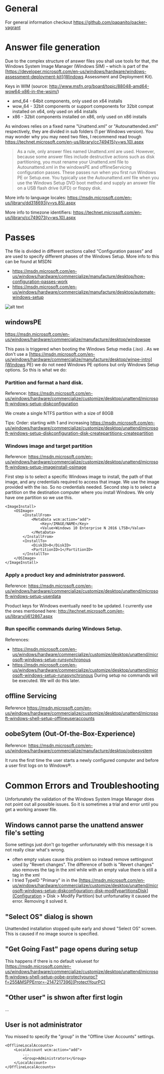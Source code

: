# General
For general information checkout https://github.com/papanito/packer-vagrant

# Answer file generation
Due to the  complex structure of answer files you shall use tools for that, the Windows System Image Manager (Windows SIM) – which is part of the [https://developer.microsoft.com/en-us/windows/hardware/windows-assessment-deployment-kit](Windows Assessment and Deployment Kit).

Keys in WIM (source: http://www.msfn.org/board/topic/88048-amd64-wow64-x86-in-the-wsim/)
* amd_64 - 64bit components, only used on x64 installs
* wow_64 - 32bit components or support components for 32bit compat installed on x64, only used on x64 installs
* x86 - 32bit components installed on x86, only used on x86 installs

As windows relies on a fixed name "Unattend.xml" or "Autounattended.xml" respectively, they are divided in sub folders (1 per Windows version). You may wonder why you may need two files, I recommend read trough https://technet.microsoft.com/en-us/library/cc749415(v=ws.10).aspx
> As a rule, only answer files named Unattend.xml are used. However, because some answer files include destructive actions such as disk partitioning, you must rename your Unattend.xml file to Autounattend.xml in the windowsPE and offlineServicing configuration passes. These passes run when you first run Windows PE or Setup.exe. You typically use the Autounattend.xml file when you use the Windows Setup DVD boot method and supply an answer file on a USB flash drive (UFD) or floppy disk.

More info to language locales:
https://msdn.microsoft.com/en-us/library/dd318693(v=vs.85).aspx

More info to timezone identifiers:
https://technet.microsoft.com/en-us/library/cc749073(v=ws.10).aspx

# Passes
The file is divided in different sections called “Configuration passes” and are used to specify different phases of the Windows Setup. More info to this can be found at MSDN:
* https://msdn.microsoft.com/en-us/windows/hardware/commercialize/manufacture/desktop/how-configuration-passes-work
* https://msdn.microsoft.com/en-us/windows/hardware/commercialize/manufacture/desktop/automate-windows-setup

![alt text](https://i-msdn.sec.s-msft.com/en-us/windows/hardware/commercialize/manufacture/desktop/images/dep-win8-l-configpassesandexes.jpg "configuration passes")

## windowsPE
https://msdn.microsoft.com/en-us/windows/hardware/commercialize/manufacture/desktop/windowspe

This pass is triggered when booting the Windows Setup media (.iso) . As we don't use a [https://msdn.microsoft.com/en-us/windows/hardware/commercialize/manufacture/desktop/winpe-intro](Windows PE) we do not need Windows PE options but only Windows Setup options.
So this is what we do:
### Partition and format a hard disk.
Reference: https://msdn.microsoft.com/en-us/windows/hardware/commercialize/customize/desktop/unattend/microsoft-windows-setup-diskconfiguration

We create a single NTFS partition with a size of 80GB

Tips: Order: starting with 1 and increasing
https://msdn.microsoft.com/en-us/windows/hardware/commercialize/customize/desktop/unattend/microsoft-windows-setup-diskconfiguration-disk-createpartitions-createpartition

### Windows image and target partition
Reference: https://msdn.microsoft.com/en-us/windows/hardware/commercialize/customize/desktop/unattend/microsoft-windows-setup-imageinstall-osimage

First step is to select a specific Windows image to install, the path of that image, and any credentials required to access that image. We use the image provided with the iso. So no credentials needed.
Second step is to select a partition on the destination computer where you install Windows. We only have one partition so we use this.
```
<ImageInstall>
    <OSImage>
        <InstallFrom>
            <MetaData wcm:action="add">
                <Key>/IMAGE/NAME</Key>
                <Value>Windows 10 Enterprise N 2016 LTSB</Value>
            </MetaData>
        </InstallFrom>
        <InstallTo>
            <DiskID>0</DiskID>
            <PartitionID>1</PartitionID>
        </InstallTo>
    </OSImage>
</ImageInstall>
```
### Apply a product key and administrator password.
Reference: https://msdn.microsoft.com/en-us/windows/hardware/commercialize/customize/desktop/unattend/microsoft-windows-setup-userdata

Product keys for Windows eventually need to be updated. I currently use the ones mentioned here:
http://technet.microsoft.com/en-us/library/jj612867.aspx

### Run specific commands during Windows Setup.
References: 
* https://msdn.microsoft.com/en-us/windows/hardware/commercialize/customize/desktop/unattend/microsoft-windows-setup-runsynchronous
* https://msdn.microsoft.com/en-us/windows/hardware/commercialize/customize/desktop/unattend/microsoft-windows-setup-runasynchronous
During setup no commands will be executed. We will do this later.

## offline Servicing

Reference https://msdn.microsoft.com/en-us/windows/hardware/commercialize/customize/desktop/unattend/microsoft-windows-shell-setup-offlineuseraccounts

## oobeSytem (Out-Of-the-Box-Experience)
Reference: https://msdn.microsoft.com/en-us/windows/hardware/commercialize/manufacture/desktop/oobesystem

It runs the first time the user starts a newly configured computer and  before a user first logs on to Windows®.

# Common Errors and Troubleshooting
Unfortunately the validation of the Windows System Image Manager does not point out all possible issues. So it is sometimes a trial and error until you get a working answer file.

## Windows cannot parse the unattend answer file's <DiskConfiguration> setting
Some settings just don't go together unfortunately with this message it is not really clear what's wrong.
* often empty values cause this problem so instead remove settingsnot used by "Revert changes". The difference of both is "Revert changes" also removes the tag in the xml while with an empty value there is still a tag in the xml
* I tried TypeID "Primary" in in the [https://msdn.microsoft.com/en-us/windows/hardware/commercialize/customize/desktop/unattend/microsoft-windows-setup-diskconfiguration-disk-modifypartitionsDisk](Configuration > Disk > Modify Partition) but unfortunatley it caused the error. Removing it solved it.


## "Select OS" dialog is shown
Unattended installation stopped quite early and showd "Select OS" screen. This is caused if no image source is specified.

## "Get Going Fast" page opens during setup
This happens if there is no default valueset for [https://msdn.microsoft.com/en-us/windows/hardware/commercialize/customize/desktop/unattend/microsoft-windows-shell-setup-oobe-protectyourpc?f=255&MSPPError=-2147217396](ProtectYourPC)

## "Other user" is shwon after first login
...

## User is not administrator
You missed to specify the "group" in the "Offline User Accounts" settings. 
```
<OfflineLocalAccounts>
    <LocalAccount wcm:action="add">
        ...
        <Group>Administrators</Group>
    </LocalAccount>
</OfflineLocalAccounts>
```